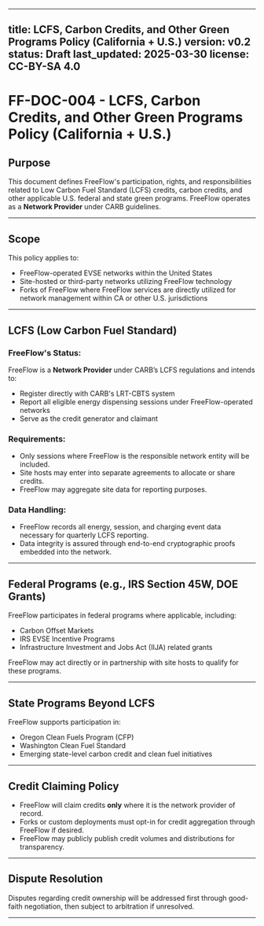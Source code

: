 <!-- SPDX-License-Identifier: CC-BY-SA-4.0 -->

---
title: LCFS, Carbon Credits, and Other Green Programs Policy (California + U.S.)
version: v0.2
status: Draft
last_updated: 2025-03-30
license: CC-BY-SA 4.0
---

# FF-DOC-004 - LCFS, Carbon Credits, and Other Green Programs Policy (California + U.S.)

## Purpose
This document defines FreeFlow's participation, rights, and responsibilities related to Low Carbon Fuel Standard (LCFS) credits, carbon credits, and other applicable U.S. federal and state green programs. FreeFlow operates as a **Network Provider** under CARB guidelines.

---

## Scope
This policy applies to:
- FreeFlow-operated EVSE networks within the United States
- Site-hosted or third-party networks utilizing FreeFlow technology
- Forks of FreeFlow where FreeFlow services are directly utilized for network management within CA or other U.S. jurisdictions

---

## LCFS (Low Carbon Fuel Standard)

### FreeFlow's Status:
FreeFlow is a **Network Provider** under CARB’s LCFS regulations and intends to:
- Register directly with CARB's LRT-CBTS system
- Report all eligible energy dispensing sessions under FreeFlow-operated networks
- Serve as the credit generator and claimant

### Requirements:
- Only sessions where FreeFlow is the responsible network entity will be included.
- Site hosts may enter into separate agreements to allocate or share credits.
- FreeFlow may aggregate site data for reporting purposes.

### Data Handling:
- FreeFlow records all energy, session, and charging event data necessary for quarterly LCFS reporting.
- Data integrity is assured through end-to-end cryptographic proofs embedded into the network.

---

## Federal Programs (e.g., IRS Section 45W, DOE Grants)
FreeFlow participates in federal programs where applicable, including:
- Carbon Offset Markets
- IRS EVSE Incentive Programs
- Infrastructure Investment and Jobs Act (IIJA) related grants

FreeFlow may act directly or in partnership with site hosts to qualify for these programs.

---

## State Programs Beyond LCFS
FreeFlow supports participation in:
- Oregon Clean Fuels Program (CFP)
- Washington Clean Fuel Standard
- Emerging state-level carbon credit and clean fuel initiatives

---

## Credit Claiming Policy
- FreeFlow will claim credits **only** where it is the network provider of record.
- Forks or custom deployments must opt-in for credit aggregation through FreeFlow if desired.
- FreeFlow may publicly publish credit volumes and distributions for transparency.

---

## Dispute Resolution
Disputes regarding credit ownership will be addressed first through good-faith negotiation, then subject to arbitration if unresolved.

---